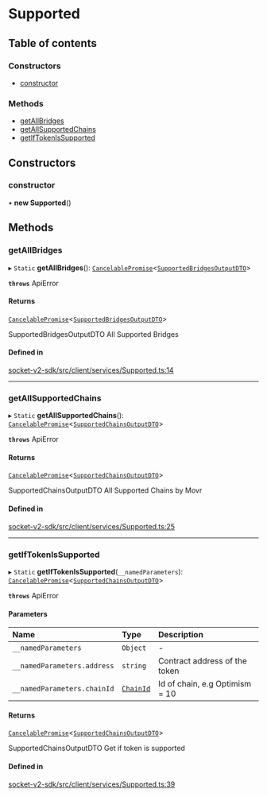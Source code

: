 # Supported

## Table of contents

### Constructors

- [constructor](Supported.md#constructor)

### Methods

- [getAllBridges](Supported.md#getallbridges)
- [getAllSupportedChains](Supported.md#getallsupportedchains)
- [getIfTokenIsSupported](Supported.md#getiftokenissupported)

## Constructors

### constructor

• **new Supported**()

## Methods

### getAllBridges

▸ `Static` **getAllBridges**(): [`CancelablePromise`](../client/CancelablePromise.md)<[`SupportedBridgesOutputDTO`](../types.md#supportedbridgesoutputdto)\>

**`throws`** ApiError

#### Returns

[`CancelablePromise`](../client/CancelablePromise.md)<[`SupportedBridgesOutputDTO`](../types.md#supportedbridgesoutputdto)\>

SupportedBridgesOutputDTO All Supported Bridges

#### Defined in

[socket-v2-sdk/src/client/services/Supported.ts:14](https://github.com/SocketDotTech/socket-v2-sdk/blob/91d9fe3/src/client/services/Supported.ts#L14)

---

### getAllSupportedChains

▸ `Static` **getAllSupportedChains**(): [`CancelablePromise`](../client/CancelablePromise.md)<[`SupportedChainsOutputDTO`](../types.md#supportedchainsoutputdto)\>

**`throws`** ApiError

#### Returns

[`CancelablePromise`](../client/CancelablePromise.md)<[`SupportedChainsOutputDTO`](../types.md#supportedchainsoutputdto)\>

SupportedChainsOutputDTO All Supported Chains by Movr

#### Defined in

[socket-v2-sdk/src/client/services/Supported.ts:25](https://github.com/SocketDotTech/socket-v2-sdk/blob/91d9fe3/src/client/services/Supported.ts#L25)

---

### getIfTokenIsSupported

▸ `Static` **getIfTokenIsSupported**(`__namedParameters`): [`CancelablePromise`](../client/CancelablePromise.md)<[`SupportedChainsOutputDTO`](../types.md#supportedchainsoutputdto)\>

**`throws`** ApiError

#### Parameters

| Name                        | Type                             | Description                    |
| :-------------------------- | :------------------------------- | :----------------------------- |
| `__namedParameters`         | `Object`                         | -                              |
| `__namedParameters.address` | `string`                         | Contract address of the token  |
| `__namedParameters.chainId` | [`ChainId`](../enums/ChainId.md) | Id of chain, e.g Optimism = 10 |

#### Returns

[`CancelablePromise`](../client/CancelablePromise.md)<[`SupportedChainsOutputDTO`](../types.md#supportedchainsoutputdto)\>

SupportedChainsOutputDTO Get if token is supported

#### Defined in

[socket-v2-sdk/src/client/services/Supported.ts:39](https://github.com/SocketDotTech/socket-v2-sdk/blob/91d9fe3/src/client/services/Supported.ts#L39)
